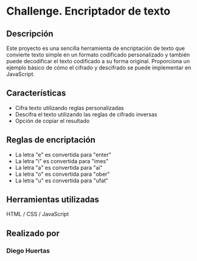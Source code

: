 # Challenge. Encriptador de texto

## Descripción

Este proyecto es una sencilla herramienta de encriptación de texto que convierte texto simple en un formato codificado personalizado y también puede decodificar el texto codificado a su forma original. Proporciona un ejemplo básico de cómo el cifrado y descifrado se puede implementar en JavaScript.

## Características

- Cifra texto utilizando reglas personalizadas
- Descifra el texto utilizando las reglas de cifrado inversas
- Opción de copiar el resultado

## Reglas de encriptación

* La letra "e" es convertida para "enter"
* La letra "i" es convertida para "imes"
* La letra "a" es convertida para "ai"
* La letra "o" es convertida para "ober"
* La letra "u" es convertida para "ufat"

## Herramientas utilizadas

HTML / CSS / JavaScript

## Realizado por

### Diego Huertas
